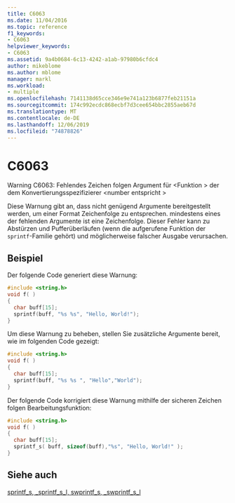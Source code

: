 ```yaml
---
title: C6063
ms.date: 11/04/2016
ms.topic: reference
f1_keywords:
- C6063
helpviewer_keywords:
- C6063
ms.assetid: 9a4b0684-6c13-4242-a1ab-97980b6cfdc4
author: mikeblome
ms.author: mblome
manager: markl
ms.workload:
- multiple
ms.openlocfilehash: 7141138d65cce346e9e741a123b6877feb21151a
ms.sourcegitcommit: 174c992ecdc868ecbf7d3cee654bbc2855aeb67d
ms.translationtype: MT
ms.contentlocale: de-DE
ms.lasthandoff: 12/06/2019
ms.locfileid: "74878826"
---
```

# <a name="c6063"></a>C6063
Warning C6063: Fehlendes Zeichen folgen Argument für \<Funktion > der dem Konvertierungsspezifizierer \<number entspricht >

 Diese Warnung gibt an, dass nicht genügend Argumente bereitgestellt werden, um einer Format Zeichenfolge zu entsprechen. mindestens eines der fehlenden Argumente ist eine Zeichenfolge. Dieser Fehler kann zu Abstürzen und Pufferüberläufen (wenn die aufgerufene Funktion der `sprintf`-Familie gehört) und möglicherweise falscher Ausgabe verursachen.

## <a name="example"></a>Beispiel
 Der folgende Code generiert diese Warnung:

```cpp
#include <string.h>
void f( )
{
  char buff[15];
  sprintf(buff, "%s %s", "Hello, World!");
}
```

 Um diese Warnung zu beheben, stellen Sie zusätzliche Argumente bereit, wie im folgenden Code gezeigt:

```cpp
#include <string.h>
void f( )
{
  char buff[15];
  sprintf(buff, "%s %s ", "Hello","World");
}
```

 Der folgende Code korrigiert diese Warnung mithilfe der sicheren Zeichen folgen Bearbeitungsfunktion:

```cpp
#include <string.h>
void f( )
{
  char buff[15];
  sprintf_s( buff, sizeof(buff),"%s", "Hello, World!" );
}
```

## <a name="see-also"></a>Siehe auch
 [sprintf_s, _sprintf_s_l, swprintf_s, _swprintf_s_l](/cpp/c-runtime-library/reference/sprintf-s-sprintf-s-l-swprintf-s-swprintf-s-l)
